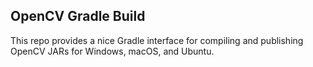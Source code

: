 ## OpenCV Gradle Build

This repo provides a nice Gradle interface for compiling and publishing OpenCV JARs for Windows, macOS, and Ubuntu.
